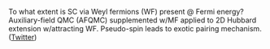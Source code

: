 
To what extent is SC via Weyl fermions (WF) present @ Fermi energy? Auxiliary-field QMC (AFQMC) supplemented w/MF applied to 2D Hubbard extension w/attracting WF. Pseudo-spin leads to exotic pairing mechanism. ([Twitter](https://twitter.com/JoshuahHeath/status/1148978252586704897))
